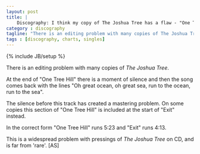 ```yaml
---
layout: post
title: |
    Discography: I think my copy of The Joshua Tree has a flaw - "One Tree Hill" and "Exit" seem mixed up a bit?
category : discography
tagline: "There is an editing problem with many copies of The Joshua Tree."
tags : [discography, charts, singles]
---
```

{% include JB/setup %}

There is an editing problem with many copies of *The Joshua Tree*. 

At the end of "One Tree Hill" there is a moment of silence and then the song comes back with the lines "Oh great ocean, oh great sea, run to the ocean, run to the sea". 

The silence before this track has created a mastering problem. On some copies this section of "One Tree Hill" is included at the start of "Exit" instead.

In the correct form "One Tree Hill" runs 5:23 and "Exit" runs 4:13. 

This is a widespread problem with pressings of *The Joshua Tree* on CD, and is far from 'rare'. [AS]